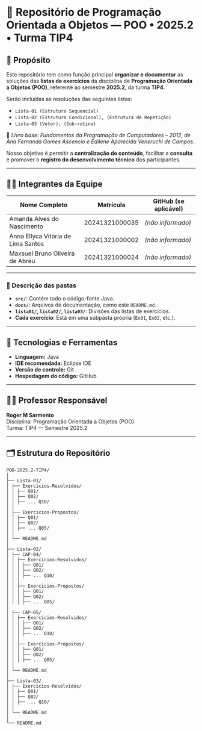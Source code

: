 # 📘 Repositório de Programação Orientada a Objetos — POO • 2025.2 • Turma TIP4

## 🎯 Propósito

Este repositório tem como função principal **organizar e documentar** as soluções das **listas de exercícios** da disciplina de **Programação Orientada a Objetos (POO)**, referente ao semestre **2025.2**, da turma **TIP4**.  

Serão incluídas as resoluções das seguintes listas:
- `Lista-01 (Estrutura Sequencial)`
- `Lista-02 (Estrutura Condicional), (Estrutura de Repetição)`
- `Lista-03 (Vetor), (Sub-rotina)`
  
📖 *Livro base: Fundamentos da Programação de Computadores – 2012, de Ana Fernanda Gomes Ascencio e Edilene Aparecida Veneruchi de Campos.*

Nosso objetivo é permitir a **centralização do conteúdo**, facilitar a **consulta** e promover o **registro do desenvolvimento técnico** dos participantes.

---

## 👩‍💻 Integrantes da Equipe

| Nome Completo                              | Matrícula            | GitHub (se aplicável)                  |
|-------------------------------------------|----------------------|----------------------------------------|
| Amanda Alves do Nascimento                | 20241321000035       | *(não informado)*                      |
| Anna Ellyca Vitória de Lima Santos        | 20241321000002       | *(não informado)*                      |
| Maxsuel Bruno Oliveira de Abreu           | 20241321000024       | *(não informado)*                      |

---
### 📄 Descrição das pastas

- **`src/`**: Contém todo o código-fonte Java.
- **`docs/`**: Arquivos de documentação, como este `README.md`.
- **`lista01/`, `lista02/`, `lista03/`**: Divisões das listas de exercícios.
- **Cada exercício**: Está em uma subpasta própria (`Ex01`, `Ex02`, etc.).

---

## 🧰 Tecnologias e Ferramentas

- **Linguagem:** Java  
- **IDE recomendada:** Eclipse IDE  
- **Versão de controle:** Git  
- **Hospedagem do código:** GitHub  

---

## 👨‍🏫 Professor Responsável

**Roger M Sarmento**  
Disciplina: Programação Orientada a Objetos (POO)  
Turma: TIP4 — Semestre 2025.2

---

## 🗂️ Estrutura do Repositório
```
POO-2025.2-TIP4/
│
├── Lista-01/
│ ├── Exercicios-Resolvidos/
│ │ ├── Q01/
│ │ ├── Q02/
│ │ ├── ... Q10/
│ │
│ ├── Exercicios-Propostos/
│ │ ├── Q01/
│ │ ├── Q02/
│ │ ├── ... Q05/
│ │
│ └── README.md
│
├── Lista-02/
│ ├── CAP-04/
│ │ ├── Exercicios-Resolvidos/
│ │ │ ├── Q01/
│ │ │ ├── Q02/
│ │ │ ├── ... Q10/
│ │ │
│ │ ├── Exercicios-Propostos/
│ │ │ ├── Q01/
│ │ │ ├── Q02/
│ │ │ ├── ... Q05/
│
│ ├── CAP-05/
│ │ ├── Exercicios-Resolvidos/
│ │ │ ├── Q01/
│ │ │ ├── Q02/
│ │ │ ├── ... Q10/
│ │ │
│ │ ├── Exercicios-Propostos/
│ │ │ ├── Q01/
│ │ │ ├── Q02/
│ │ │ ├── ... Q05/
│ │
│ └── README.md
│
├── Lista-03/
│ ├── Exercicios-Resolvidos/
│ │ ├── Q01/
│ │ ├── Q02/
│ │ ├── ... Q10/
│ │
│ └── README.md
│
└── README.md
```
